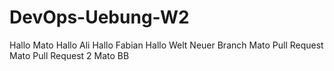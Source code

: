 # DevOps-Uebung-W2


Hallo Mato
Hallo Ali
Hallo Fabian
Hallo Welt
Neuer Branch Mato
Pull Request Mato
Pull Request 2 Mato
BB